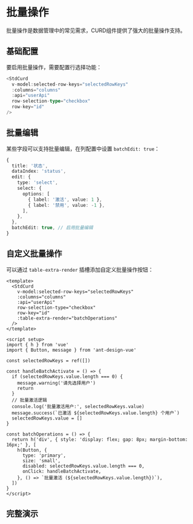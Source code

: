 # 批量操作

批量操作是数据管理中的常见需求，CURD组件提供了强大的批量操作支持。

## 基础配置

要启用批量操作，需要配置行选择功能：

```ts
<StdCurd
  v-model:selected-row-keys="selectedRowKeys"
  :columns="columns"
  :api="userApi"
  row-selection-type="checkbox"
  row-key="id"
/>
```

## 批量编辑

某些字段可以支持批量编辑，在列配置中设置 `batchEdit: true`：

```ts
{
  title: '状态',
  dataIndex: 'status',
  edit: {
    type: 'select',
    select: {
      options: [
        { label: '激活', value: 1 },
        { label: '禁用', value: -1 },
      ],
    },
  },
  batchEdit: true, // 启用批量编辑
}
```

## 自定义批量操作

可以通过 `table-extra-render` 插槽添加自定义批量操作按钮：

```vue
<template>
  <StdCurd
    v-model:selected-row-keys="selectedRowKeys"
    :columns="columns"
    :api="userApi"
    row-selection-type="checkbox"
    row-key="id"
    :table-extra-render="batchOperations"
  />
</template>

<script setup>
import { h } from 'vue'
import { Button, message } from 'ant-design-vue'

const selectedRowKeys = ref([])

const handleBatchActivate = () => {
  if (selectedRowKeys.value.length === 0) {
    message.warning('请先选择用户')
    return
  }
  // 批量激活逻辑
  console.log('批量激活用户:', selectedRowKeys.value)
  message.success(`已激活 ${selectedRowKeys.value.length} 个用户`)
  selectedRowKeys.value = []
}

const batchOperations = () => {
  return h('div', { style: 'display: flex; gap: 8px; margin-bottom: 16px;' }, [
    h(Button, {
      type: 'primary',
      size: 'small',
      disabled: selectedRowKeys.value.length === 0,
      onClick: handleBatchActivate,
    }, () => `批量激活 (${selectedRowKeys.value.length})`),
  ])
}
</script>
```

## 完整演示

<demo vue="../demos/curd/operation/batch-operations.vue" title="批量操作示例" description="演示完整的批量操作功能，包括批量编辑、批量激活、批量导出等"></demo>
